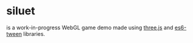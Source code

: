 # siluet
is a work-in-progress WebGL game demo made using [three.js](https://github.com/mrdoob/three.js) and [es6-tween](https://github.com/tweenjs/es6-tween) libraries.
